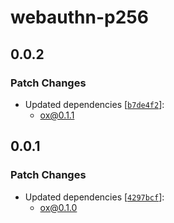 # webauthn-p256

## 0.0.2

### Patch Changes

- Updated dependencies [[`b7de4f2`](https://github.com/wevm/ox/commit/b7de4f2180520fd7f2bf08955df6e676d75db93e)]:
  - ox@0.1.1

## 0.0.1

### Patch Changes

- Updated dependencies [[`4297bcf`](https://github.com/wevm/ox/commit/4297bcf0acef7f1f208ba3770d679fefa0c2cb8d)]:
  - ox@0.1.0
